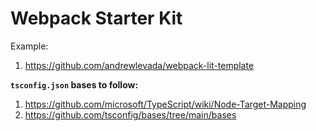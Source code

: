 # Webpack Starter Kit

Example:

1. https://github.com/andrewlevada/webpack-lit-template



**`tsconfig.json` bases to follow:**

1. <https://github.com/microsoft/TypeScript/wiki/Node-Target-Mapping>
1. <https://github.com/tsconfig/bases/tree/main/bases>
